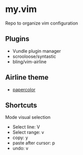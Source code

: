 # my.vim
Repo to organize vim configuration

## Plugins

* Vundle plugin manager
* scrooloose/syntastic
* bling/vim-airline

## Airline theme

* [papercolor](https://github.com/bling/vim-airline/wiki/Screenshots#papercolor)

## Shortcuts

Mode visual selection

* Select line: V
* Select range: v
* copy: y
* paste after cursor: p
* undo: v
